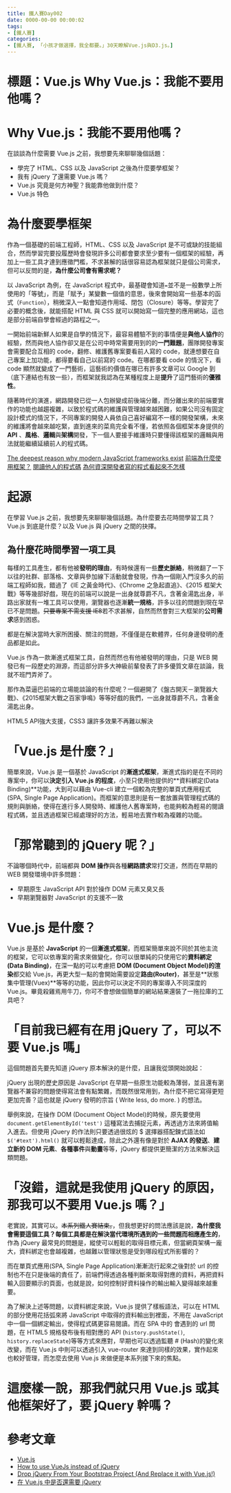 ```yaml
---
title: 鐵人賽Day002
date: 0000-00-00 00:00:02
tags:
- [鐵人賽]
categories: 
- [鐵人賽, 「小孩才做選擇，我全都要。」30天瞭解Vue.js與D3.js。]
---
```


# 標題：Vue.js Why Vue.js：我能不要用他嗎？

# Why Vue.js：我能不要用他嗎？
在談談為什麼需要 Vue.js 之前，我想要先來聊聊幾個話題：
- 學完了 HTML、CSS 以及 JavaScript 之後為什麼要學框架？
- 我有 jQuery 了還需要 Vue.js 嗎？
- Vue.js 究竟是何方神聖？我能靠他做到什麼？
- Vue.js 特色

# 為什麼要學框架

作為一個基礎的前端工程師，HTML、CSS 以及 JavaScript 是不可或缺的技能組合，然而學習完要投履歷時會發現許多公司都會要求至少要有一個框架的經驗，再加上一些工具才達到應徵門檻，不求甚解的話很容易認為框架就只是個公司需求，但可以反問的是，**為什麼公司會有需求呢？**

以 JavaScript 為例，在 JavaScript 程式中，最基礎會知道`=`並不是一般數學上所使用的「等號」，而是「賦予」某變數一個值的意思，後來會開始寫一些基本的函式（`Function`），稍微深入一點會知道作用域、閉包（Closure）等等。學習完了必要的概念後，就能搭配 HTML 與 CSS 就可以開始寫一個完整的應用網站，這也是部分前端自學會經過的路程之一。

一開始前端新鮮人如果是自學的情況下，最容易體驗不到的事情便是**與他人協作**的經驗，然而與他人協作卻又是在公司中時常需要用到的的**一門難題**，團隊開發專案會需要配合互相的 code，翻修、維護舊專案要看前人寫的 code，就連想要在自己專案上加功能，都得要看自己以前寫的 code。在哪都要看 code 的情況下，看 code 顯然就變成了一門藝術，這藝術的價值在哪已有許多文章可以 Google 到（底下連結也有放一些），而框架就我認為在某種程度上是**提升**了這門藝術的**優雅性**。

隨著時代的演進，網路開發已從一人包辦變成前後端分離，而分離出來的前端要實作的功能也越趨複雜，以致於程式碼的維護與管理越來越困難，如果公司沒有固定設計模式的情況下，不同專案的開發人員依自己喜好編寫不一樣的開發架構，未來的維護將會越來越吃緊，直到進來的菜鳥完全看不懂，若依照各個框架本身提供的 **API** 、**風格**、**邏輯**與**架構**開發，下一個人要接手維護時只要懂得該框架的邏輯與用法就能繼續延續前人的程式碼。


[The deepest reason why modern JavaScript frameworks exist](https://medium.com/dailyjs/the-deepest-reason-why-modern-javascript-frameworks-exist-933b86ebc445)
[前端為什麼使用框架？](https://www.itread01.com/eqycx.html)
[閱讀他人的程式碼](https://www.ithome.com.tw/node/47717)
[為何資深開發者寫的程式看起來不怎樣](https://medium.com/@CQD/%E7%82%BA%E4%BD%95%E8%B3%87%E6%B7%B1%E9%96%8B%E7%99%BC%E8%80%85%E5%AF%AB%E7%9A%84%E7%A8%8B%E5%BC%8F%E7%9C%8B%E8%B5%B7%E4%BE%86%E4%B8%8D%E6%80%8E%E6%A8%A3-%E5%8F%88%E5%A6%82%E4%BD%95%E5%BE%9E%E5%8D%83%E9%87%8C%E4%B9%8B%E5%A4%96%E8%AA%8D%E5%87%BA%E8%8F%9C%E9%B3%A5-c1afa754c5e4)
















# 起源
在學習 Vue.js 之前，我想要先來聊聊幾個話題。為什麼要去花時間學習工具？Vue.js 到底是什麼？以及 Vue.js 與 jQuery 之間的抉擇。

## 為什麼花時間學習一項工具

每樣的工具產生，都有他被**發明的理由**，有時候還有一些**歷史脈絡**，稍微翻了一下以往的社群、部落格、文章與參加線下活動就會發現，作為一個剛入門沒多久的前端工程師如我，錯過了《IE 之黃金時代》、《Chrome 之急起直追》、《2015 框架大戰》等等幾部好戲，現在的前端可以說是一出身就尊爵不凡，含著金湯匙出身，半路出家就有一堆工具可以使用，瀏覽器也逐漸**統一規格**，許多以往的問題到現在早已不是問題。~~只要專案不需支援 IE8~~若不求甚解，自然而然會對三大框架的**公司需求**感到困惑。





都是在解決當時大家所困擾、關注的問題，不僅僅是在軟體界，任何身邊發明的產品都是如此。

Vue.js 作為一款漸進式框架工具，自然而然也有他被發明的理由，只是 WEB 開發已有一段歷史的淵源，而這部分許多大神級前輩發表了許多優質文章在談論，我就不班門弄斧了。

那作為菜逼巴前端的立場能談論的有什麼呢？一個避開了《盤古開天－瀏覽器大戰》、《2015框架大戰之百家爭鳴》等等好戲的我們，一出身就尊爵不凡，含著金湯匙出身。

HTML5 API強大支援，CSS3 讓許多效果不再難以解決

















# 「Vue.js 是什麼？」
簡單來說，Vue.js 是一個基於 JavaScript 的**漸進式框架**，漸進式指的是在不同的專案中，你可以**決定引入 Vue.js 的程度**，小至只使用他提供的**資料綁定(Data Binding)**功能，大到可以藉由 Vue-cli 建立一個較為完整的單頁式應用程式(SPA, Single Page Application)。而框架的意思則是有一套放置與管理程式碼的規則與脈絡，使得在進行多人開發時、維護他人舊專案時，也能夠較為輕易的閱讀程式碼，並且透過框架已經處理好的方法，輕易地去實作較為複雜的功能。

# 「那常聽到的 jQuery 呢？」
不論哪個時代中，前端都與 **DOM 操作**與各種**網路請求**常打交道，然而在早期的 WEB 開發環境中許多問題：

- 早期原生 JavaScript API 對於操作 DOM 元素又臭又長
- 早期瀏覽器對 JavaScript 的支援不一致














# Vue.js 是什麼？
Vue.js 是基於 **JavaScript** 的一個**漸進式框架**，而框架簡單來說不同於其他主流的框架，它可以依專案的需求來做變化，你可以很單純的只使用它的**資料綁定(Data Binding)**，在深一點的可以考慮把 **DOM (Document Object Model)的渲染**都交給 Vue.js，再更大型一點的會開始需要設定**路由(Router)**，甚至是**狀態集中管理(Vuex)**等等的功能，因此你可以決定不同的專案導入不同深度的 Vue.js。畢竟殺雞焉用牛刀，你可不會想做個簡單的網站結果還裝了一拖拉庫的工具吧？

# 「目前我已經有在用 jQuery 了，可以不要 Vue.js 嗎」

這個問題首先要先知道 jQuery 原本解決的是什麼，且讓我從頭開始說起：

jQuery 出現的歷史原因是 JavaScript 在早期一些原生功能較為薄弱，並且還有瀏覽器不兼容的問題使得寫法會有點繁雜，而既然很常用到，為什麼不把它寫得更短更加完善？這也就是 jQuery 發明的宗旨 ( Write less, do more. ) 的想法。

舉例來說，在操作 DOM (Document Object Model)的時候，原先要使用 `document.getElementById('test')` 這種寫法去捕捉元素，再透過方法來將值輸入進去。但使用 jQuery 的作法則只要透過很炫的 $ 選擇器搭配鍊式語法如 `$('#text').html()` 就可以輕鬆達成，除此之外還有像是對於 **AJAX 的發送**、**建立新的 DOM 元素**、**各種事件**與**動畫**等等，jQuery 都提供更簡潔的方法來解決這類問題。

# 「沒錯，這就是我使用 jQuery 的原因，那我可以不要用 Vue.js 嗎？」

老實說，其實可以。~~本系列鐵人賽結束。~~，但我想更好的問法應該是說，**為什麼我會需要這個工具？**每個工具都是在**解決當代環境所遇到的一些問題而相應產生的**，作為 jQuery 最常見的問題是，縱使可以輕鬆的取得目標元素，但當網頁架構一龐大，資料綁定也會越複雜，也越難以管理狀態是受到哪段程式所影響的？

而在單頁式應用(SPA, Single Page Application)漸漸流行起來之後對於 url 的控制也不在只是後端的責任了，前端們得透過各種判斷來取得對應的資料，再把資料輸入回要顯示的頁面，也就是說，如何控制好資料操作的輸出輸入變得越來越重要。

為了解決上述等問題，以資料綁定來說，Vue.js 提供了樣板語法，可以在 HTML 的部分使用花括弧來將 JavaScript 中取得的資料輸出到裡面，不用在 JavaScript 中一個一個綁定輸出，使得程式碼更容易閱讀。而在 SPA 中的 會遇到的 url 問題，在 HTML5 規格發布後有相對應的 API (`history.pushState()`, `history.replaceState`)等等方式來應對，早期也可以透過監聽 # (Hash)的變化來改變，而在 Vue.js 中則可以透過引入 vue-router 來達到同樣的效果，實作起來也較好管理，而怎麼去使用 Vue.js 來做便是本系列接下來的焦點。

# 這麼樣一說，那我們就只用 Vue.js 或其他框架好了，要 jQuery 幹嗎？












# 參考文章
- [Vue.js](https://shan.io/sighting/modern-web-podcast-transcript-vue-js-evan-yu-sarah-drasner/)
- [How to use VueJs instead of jQuery](https://medium.com/kaliop/how-to-use-vuejs-instead-of-jquery-ee6003ba323d)
- [Drop jQuery From Your Bootstrap Project (And Replace it with Vue.js!)](https://medium.com/js-dojo/drop-jquery-from-your-bootstrap-project-and-replace-it-with-vue-js-82230bfca98a)
- [在 Vue.js 中是否還需要 jQuery](https://www.jianshu.com/p/0005487ee299)






